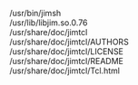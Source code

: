 /usr/bin/jimsh  
/usr/lib/libjim.so.0.76  
/usr/share/doc/jimtcl  
/usr/share/doc/jimtcl/AUTHORS  
/usr/share/doc/jimtcl/LICENSE  
/usr/share/doc/jimtcl/README  
/usr/share/doc/jimtcl/Tcl.html  
